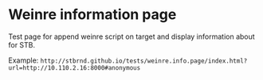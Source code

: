 Weinre information page
=======================

Test page for append weinre script on target and display information about for STB.

Example:
`http://stbrnd.github.io/tests/weinre.info.page/index.html?url=http://10.110.2.16:8000#anonymous`

